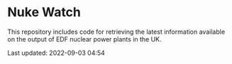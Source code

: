 # Nuke Watch

This repository includes code for retrieving the latest information available on the output of EDF nuclear power plants in the UK.

Last updated: 2022-09-03 04:54